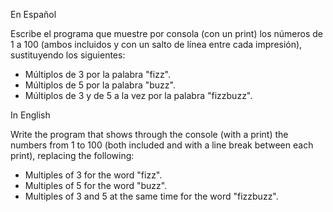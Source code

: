 En Español <br>

Escribe el programa que muestre por consola (con un print) los
números de 1 a 100 (ambos incluidos y con un salto de línea entre
cada impresión), sustituyendo los siguientes:
 - Múltiplos de 3 por la palabra "fizz".
 - Múltiplos de 5 por la palabra "buzz".
 - Múltiplos de 3 y de 5 a la vez por la palabra "fizzbuzz".

In English <br>

Write the program that shows through the console (with a print) the
numbers from 1 to 100 (both included and with a line break between
each print), replacing the following:
 - Multiples of 3 for the word "fizz".
 - Multiples of 5 for the word "buzz".
 - Multiples of 3 and 5 at the same time for the word "fizzbuzz".
